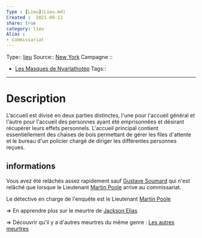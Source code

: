 ```yaml
---
Type : [Lieu](Lieu.md)
Created :  2021-09-11
share: true
category: lieu
Alias :
- Commissariat
---
```


Type:: [lieu](lieu.md)
Source:: [New York](New%20York.md)
Campagne ::
- [Les Masques de Nyarlathotep](../../Les%20Masques%20de%20Nyarlathotep.md)
Tags:: 

---
# Description

L’accueil est divisé en deux parties distinctes, l'une pour l'accueil général et l'autre pour l'accueil des personnes ayant été emprisonnées et désirant récupérer leurs effets personnels. L'accueil principal contient essentiellement des chaises de bois permettant de gérer les files d'attente et le bureau d'un policier chargé de diriger les différentes personnes reçues.

## informations

Vous avez été relâchés assez rapidement sauf [Gustave Soumard](../../Gustave%20Soumard.md) qui n'est relâché que lorsque le Lieutenant [Martin Poole](../../Martin%20Poole.md) arrive au commissariat. 

Le détective en charge de l'enquête est le Lieutenant [Martin Poole](../../Martin%20Poole.md)

⇒ En apprendre plus sur le meurtre de [Jackson Elias](../../Jackson%20Elias.md)

⇒ Découvrir qu'il y a d'autres meurtres du même genre : [Les autres meurtres](../../Scarface.md)
